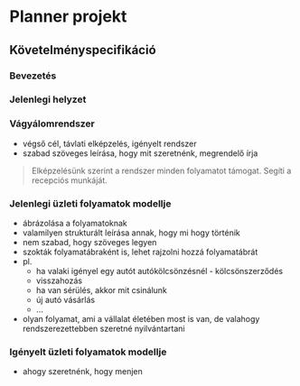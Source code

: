 # Planner projekt
## Követelményspecifikáció

### Bevezetés
### Jelenlegi helyzet
### Vágyálomrendszer
* végső cél, távlati elképzelés, igényelt rendszer
* szabad szöveges leírása, hogy mit szeretnénk, megrendelő írja
> Elképzelésünk szerint a rendszer minden folyamatot támogat. Segíti a recepciós munkáját.
### Jelenlegi üzleti folyamatok modellje
* ábrázolása a folyamatoknak
* valamilyen strukturált leírása annak, hogy mi hogy történik
* nem szabad, hogy szöveges legyen
* szokták folyamatábraként is, lehet rajzolni hozzá folyamatábrát
* pl.
    * ha valaki igényel egy autót autókölcsönzésnél - kölcsönszerződés
    * visszahozás
    * ha van sérülés, akkor mit csinálunk
    * új autó vásárlás
    * ...
* olyan folyamat, ami a vállalat életében most is van, de valahogy rendszerezettebben szeretné nyilvántartani
### Igényelt üzleti folyamatok modellje
* ahogy szeretnénk, hogy menjen
